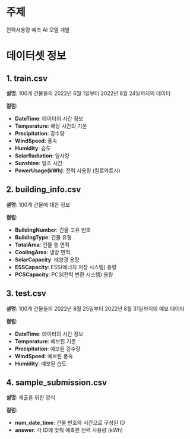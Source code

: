 # 주제
전력사용량 예측 AI 모델 개발

# 데이터셋 정보

## 1. train.csv
**설명**: 100개 건물들의 2022년 6월 1일부터 2022년 8월 24일까지의 데이터

**컬럼**:
- **DateTime**: 데이터의 시간 정보
- **Temperature**: 해당 시간의 기온
- **Precipitation**: 강수량
- **WindSpeed**: 풍속
- **Humidity**: 습도
- **SolarRadiation**: 일사량
- **Sunshine**: 일조 시간
- **PowerUsage(kWh)**: 전력 사용량 (킬로와트시)

## 2. building_info.csv
**설명**: 100개 건물에 대한 정보

**컬럼**:
- **BuildingNumber**: 건물 고유 번호
- **BuildingType**: 건물 유형
- **TotalArea**: 건물 총 면적
- **CoolingArea**: 냉방 면적
- **SolarCapacity**: 태양광 용량
- **ESSCapacity**: ESS(에너지 저장 시스템) 용량
- **PCSCapacity**: PCS(전력 변환 시스템) 용량

## 3. test.csv
**설명**: 100개 건물들의 2022년 8월 25일부터 2022년 8월 31일까지의 예보 데이터

**컬럼**:
- **DateTime**: 데이터의 시간 정보
- **Temperature**: 예보된 기온
- **Precipitation**: 예보된 강수량
- **WindSpeed**: 예보된 풍속
- **Humidity**: 예보된 습도

## 4. sample_submission.csv
**설명**: 제출을 위한 양식

**컬럼**:
- **num_date_time**: 건물 번호와 시간으로 구성된 ID
- **answer**: 각 ID에 맞춰 예측한 전력 사용량 (kWh)
